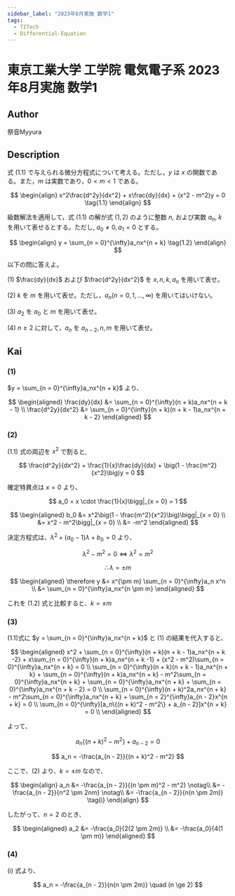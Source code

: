 ```yaml
---
sidebar_label: "2023年8月実施 数学1"
tags:
  - TITech
  - Differential-Equation
---
```

# 東京工業大学 工学院 電気電子系 2023年8月実施 数学1

## **Author**
祭音Myyura

## **Description**
式 $(1.1)$ で与えられる微分方程式について考える。ただし，$y$ は $x$ の関数である。また，$m$ は実数であり，$0 < m < 1$ である。

$$
\begin{align}
x^2\frac{d^2y}{dx^2} + x\frac{dy}{dx} + (x^2 - m^2)y = 0 \tag{1.1}
\end{align}
$$

級数解法を適用して，式 $(1.1)$ の解が式 $(1,2)$ のように整数 $n$, および実数 $a_n$, $k$ を用いて表せるとする。ただし, $a_0 \neq 0,a_1 = 0$ とする。

$$
\begin{align}
y = \sum_{n = 0}^{\infty}a_nx^{n + k} \tag{1.2}
\end{align}
$$

以下の問に答えよ。

(1) $\frac{dy}{dx}$ および $\frac{d^2y}{dx^2}$ を $x,n,k,a_n$ を用いて表せ。

(2) $k$ を $m$ を用いて表せ。ただし，$a_n(n = 0,1,\dots,\infty)$ を用いてはいけない。

(3) $a_2$ を $a_0$ と $m$ を用いて表せ。 

(4) $n \ge 2$ に対して，$a_n$ を $a_{n - 2},n,m$ を用いて表せ。 

## **Kai** 
### (1)
$y = \sum_{n = 0}^{\infty}a_nx^{n + k}$ より、

$$
\begin{aligned}
\frac{dy}{dx} &= \sum_{n = 0}^{\infty}(n + k)a_nx^{n + k - 1} \\
\frac{d^2y}{dx^2} &= \sum_{n = 0}^{\infty}(n + k)(n + k - 1)a_nx^{n + k - 2}
\end{aligned}
$$

### (2)
$(1.1)$ 式の両辺を $x^2$ で割ると,

$$
\frac{d^2y}{dx^2} + \frac{1}{x}\frac{dy}{dx} + \big(1 - \frac{m^2}{x^2}\big)y = 0
$$

確定特異点は $x = 0$ より、

$$
a_0 = x \cdot \frac{1}{x}\bigg|_{x = 0} = 1
$$

$$
\begin{aligned}
b_0 &= x^2\big(1 - \frac{m^2}{x^2}\big)\bigg|_{x = 0} \\
&= x^2 - m^2\bigg|_{x = 0} \\
&= -m^2
\end{aligned}
$$

決定方程式は、$\lambda^2 + (a_0 - 1)\lambda + b_0 = 0$ より、

$$
\lambda^2 - m^2 = 0 \Leftrightarrow \lambda^2 = m^2
$$

$$
\therefore \lambda = \pm m
$$

$$
\begin{aligned}
\therefore y &= x^{\pm m} \sum_{n = 0}^{\infty}a_n x^n \\
&= \sum_{n = 0}^{\infty}a_nx^{n \pm m}
\end{aligned}
$$

これを $(1.2)$ 式と比較すると、$k = \pm m$

### (3)
$(1.1)$式に $y = \sum_{n = 0}^{\infty}a_nx^{n + k}$ と $(1)$ の結果を代入すると、

$$
\begin{aligned}
x^2 + \sum_{n = 0}^{\infty}(n + k)(n + k - 1)a_nx^{n + k -2} + x\sum_{n = 0}^{\infty}(n + k)a_nx^{n + k -1} + (x^2 - m^2)\sum_{n = 0}^{\infty}a_nx^{n + k} = 0 \\
\sum_{n = 0}^{\infty}(n + k)(n + k - 1)a_nx^{n + k} + \sum_{n = 0}^{\infty}(n + k)a_nx^{n + k} - m^2\sum_{n = 0}^{\infty}a_nx^{n + k} + \sum_{n = 0}^{\infty}a_nx^{n + k} + \sum_{n = 0}^{\infty}a_nx^{n + k - 2} = 0 \\
\sum_{n = 0}^{\infty}(n + k)^2a_nx^{n + k} - m^2\sum_{n = 0}^{\infty}a_nx^{n + k} + \sum_{n = 2}^{\infty}a_{n - 2}x^{n + k} = 0 \\
\sum_{n = 0}^{\infty}[a_n\{(n + k)^2 - m^2\} + a_{n - 2}]x^{n + k} = 0 \\
\end{aligned}
$$

よって、

$$
a_n\{(n + k)^2 - m^2\} + a_{n - 2} = 0
$$

$$
a_n = -\frac{a_{n - 2}}{(n + k)^2 - m^2} 
$$

ここで、(2) より、$k = \pm m$ なので、

$$
\begin{align}
a_n &= -\frac{a_{n - 2}}{(n \pm m)^2 - m^2} \notag\\
&= -\frac{a_{n - 2}}{n^2 \pm 2nm} \notag\\
&= -\frac{a_{n - 2}}{n(n \pm 2m)} \tag{i}
\end{align}
$$

したがって、$n = 2$ のとき、

$$
\begin{aligned}
a_2 &= -\frac{a_0}{2(2 \pm 2m)} \\
&= -\frac{a_0}{4(1 \pm m)}
\end{aligned}
$$

### (4)
(i) 式より、

$$
a_n = -\frac{a_{n - 2}}{n(n \pm 2m)} \quad (n \ge 2)
$$
